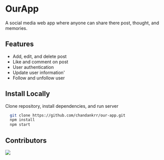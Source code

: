 # OurApp

A social media web app where anyone can share there post, thought, and memories.

## Features

- Add, edit, and delete post
- Like and comment on post
- User authentication
- Update user information'
- Follow and unfollow user

## Install Locally

Clone repository, install dependencies, and run server

```bash
  git clone https://github.com/chandankrr/our-app.git
  npm install
  npm start
```

## Contributors

<a href="https://github.com/chandankrr/our-app/graphs/contributors">
  <img src="https://contrib.rocks/image?repo=chandankrr/our-app" />
</a>
